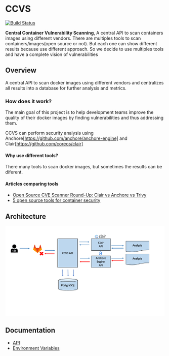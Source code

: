 # CCVS
[![Build Status](https://travis-ci.com/William-Hill-Online/CCVS-API.svg?branch=master)](https://travis-ci.com/William-Hill-Online/CCVS-API)

<b>Central Container Vulnerability Scanning</b>, A central API to scan containers images using different vendors.
There are multiples tools to scan containers/images(open source or not). But each one can show different results because use different approach. So we decide to use multiples tools and have a complete vision of vulnerabilities

## Overview
A central API to scan docker images using different vendors and centralizes all results into a database for further analysis and metrics.

### How does it work?
The main goal of this project is to help development teams improve the quality of their docker images by finding vulnerabilities and thus addressing them.

CCVS can perform security analysis using Anchore[https://github.com/anchore/anchore-engine] and Clair[https://github.com/coreos/clair]

#### Why use different tools?
There many tools to scan docker images, but sometimes the results can be diferent.

#### Articles comparing tools
- [Open Source CVE Scanner Round-Up: Clair vs Anchore vs Trivy](https://boxboat.com/2020/04/24/image-scanning-tech-compared/)
- [5 open source tools for container security](https://opensource.com/article/18/8/tools-container-security)

## Architecture
![Kiku](docs/ccvs_arch.gif)

## Documentation
- [API](docs/api.md)
- [Environment Variables](docs/env-vars.md)
